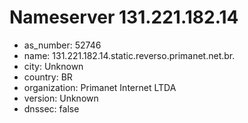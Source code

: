 # Nameserver 131.221.182.14

* as_number: 52746
* name: 131.221.182.14.static.reverso.primanet.net.br.
* city: Unknown
* country: BR
* organization: Primanet Internet LTDA
* version: Unknown
* dnssec: false
